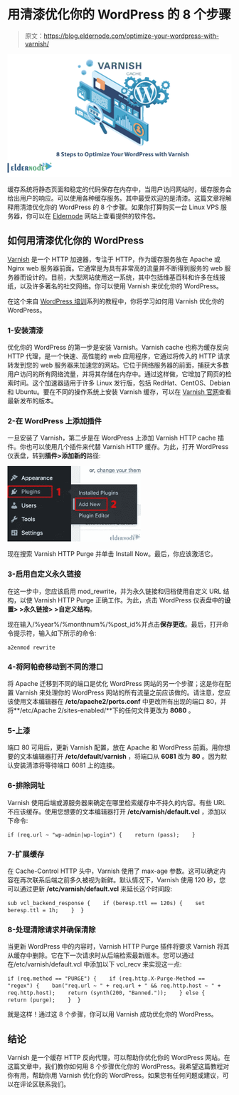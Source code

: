 # 用清漆优化你的 WordPress 的 8 个步骤

> 原文：<https://blog.eldernode.com/optimize-your-wordpress-with-varnish/>

![8 Steps to Optimize Your WordPress with Varnish.webp](img/f5f03cf455344c953363d35e1d4f67e4.png)

缓存系统将静态页面和稳定的代码保存在内存中，当用户访问网站时，缓存服务会给出用户的响应。可以使用各种缓存服务。其中最受欢迎的是清漆。这篇文章将解释用清漆优化你的 WordPress 的 8 个步骤。如果你打算购买一台 Linux VPS 服务器，你可以在 [Eldernode](https://eldernode.com/) 网站上查看提供的软件包。

## **如何用清漆优化你的 WordPress**

[Varnish](https://blog.eldernode.com/varnish-cache-for-apache-on-ubuntu/) 是一个 HTTP 加速器，专注于 HTTP，作为缓存服务放在 Apache 或 Nginx web 服务器前面。它通常是为具有非常高的流量并不断得到服务的 web 服务器而设计的。目前，大型网站使用这一系统，其中包括维基百科和许多在线报纸，以及许多著名的社交网络。你可以使用 Varnish 来优化你的 WordPress。

在这个来自 [WordPress 培训](https://blog.eldernode.com/tag/wordpress/)系列的教程中，你将学习如何用 Varnish 优化你的 WordPress。

### **1-安装清漆**

优化你的 WordPress 的第一步是安装 Varnish。Varnish cache 也称为缓存反向 HTTP 代理，是一个快速、高性能的 web 应用程序，它通过将传入的 HTTP 请求转发到您的 web 服务器来加速您的网站。它位于网络服务器的前面，捕获大多数用户访问的所有网络流量，并将其存储在内存中。通过这样做，它增加了网页的检索时间。这个加速器适用于许多 Linux 发行版，包括 RedHat、CentOS、Debian 和 Ubuntu。要在不同的操作系统上安装 Varnish 缓存，可以在 [Varnish 官网](https://varnish-cache.org/releases/)查看最新发布的版本。

### **2-在 WordPress** 上添加插件

一旦安装了 Varnish，第二步是在 WordPress 上添加 Varnish HTTP cache 插件。你也可以使用几个插件来代替 Varnish HTTP 缓存。为此，打开 WordPress 仪表盘，转到**插件>添加新的**路径:

![Add-new-plugin](img/1ea2ba81d274e6ab1bb255d4892de7be.png)

现在搜索 Varnish HTTP Purge 并单击 Install Now。最后，你应该激活它。

### **3-启用自定义永久链接**

在这一步中，您应该启用 mod_rewrite，并为永久链接和归档使用自定义 URL 结构，以使 Varnish HTTP Purge 正确工作。为此，点击 WordPress 仪表盘中的**设置> >永久链接> >自定义结构**。

现在输入/%year%/%monthnum%/%post_id%并点击**保存更改**。最后，打开命令提示符，输入如下所示的命令:

```
a2enmod rewrite
```

### **4-将阿帕奇移动到不同的港口**

将 Apache 迁移到不同的端口是优化 WordPress 网站的另一个步骤；这是你在配置 Varnish 来处理你的 WordPress 网站的所有流量之前应该做的。请注意，您应该使用文本编辑器在 **/etc/apache2/ports.conf** 中更改所有出现的端口 80，并将**/etc/Apache 2/sites-enabled/**下的任何文件更改为 **8080** 。

### **5-上漆**

端口 80 可用后，更新 Varnish 配置，放在 Apache 和 WordPress 前面。用你想要的文本编辑器打开 **/etc/default/varnish** ，将端口从 **6081** 改为 **80** 。因为默认安装清漆将等待端口 6081 上的连接。

### **6-排除网址**

Varnish 使用后端或源服务器来确定在哪里检索缓存中不持久的内容。有些 URL 不应该缓存。使用您想要的文本编辑器打开 **/etc/varnish/default.vcl** ，添加以下命令:

```
if (req.url ~ "wp-admin|wp-login") {    return (pass);    }
```

### **7-扩展缓存**

在 Cache-Control HTTP 头中，Varnish 使用了 max-age 参数。这可以确定内容在再次联系后端之前多久被视为新鲜。默认情况下，Varnish 使用 120 秒，您可以通过更新 **/etc/varnish/default.vcl** 来延长这个时间段:

```
sub vcl_backend_response {    if (beresp.ttl == 120s) {    set beresp.ttl = 1h;    }  }
```

### **8-处理清除请求并确保清除**

当更新 WordPress 中的内容时，Varnish HTTP Purge 插件将要求 Varnish 将其从缓存中删除。它在下一次请求时从后端检索最新版本。您可以通过在/etc/varnish/default.vcl 中添加以下 vcl_recv 来实现这一点:

```
if (req.method == "PURGE") {    if (req.http.X-Purge-Method == "regex") {    ban("req.url ~ " + req.url + " && req.http.host ~ " + req.http.host);    return (synth(200, "Banned."));    } else {    return (purge);    }  }
```

就是这样！通过这 8 个步骤，你可以用 Varnish 成功优化你的 WordPress。

## 结论

Varnish 是一个缓存 HTTP 反向代理，可以帮助你优化你的 WordPress 网站。在这篇文章中，我们教你如何用 8 个步骤优化你的 WordPress。我希望这篇教程对你有用，帮助你用 Varnish 优化你的 WordPress。如果您有任何问题或建议，可以在评论区联系我们。